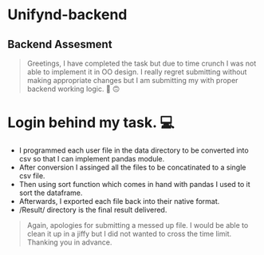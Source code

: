 # Unifynd-backend
## Backend Assesment

>Greetings, I have completed the task but due to time crunch I was not able to implement it in OO design. I really regret submitting without making appropriate changes but I am submitting my with proper backend working logic.  :slightly_frowning_face: :upside_down_face:

# Login behind my task. :computer:
* I programmed each user file in the data directory to be converted into csv so that I can implement pandas module.
* After conversion I assinged all the files to be concatinated to a single csv file.
* Then using sort function which comes in hand with pandas I used to it sort the dataframe.
* Afterwards, I exported each file back into their native format.
* /Result/ directory is the final result delivered.
> Again, apologies for submitting a messed up file. I would be able to clean it up in a jiffy but I did not wanted to cross the time limit. Thanking you in advance.

